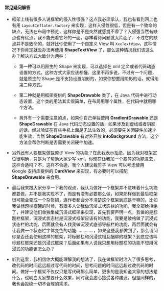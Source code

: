 #### 常见疑问解答

* 框架上线有很多人说框架的侵入性很强？这点我必须承认，我也有看到网上也有用 `LayoutInflater.Factory` 来实现，这样入侵性很低，但是有一个致命的缺点，无法在布局中预览，这样你是不是突然就感觉不香了？入侵强当然有缺点也有优点，我不能光看它坏的一面，那样看待问题就太片面了，不过它的缺点并不是致命的，就好比你使用了一个自定义 View 叫 `XxxTextView`，这种情况下你肯定就没办法再使用 **ShapeTextView** 了，那么这种情况我们该这么办？解决方式大致分为两种：

    * 第一种可以用原生的 Shape 来实现，可以选择在 xml 定义或者代码动态设置的方式，这种方式大家应该都懂，这里不再多说，不过有一个问题，就是原生的 Shape 是不支持设置阴影的，如果你想要用阴影的话，就得用第二种方式。

    * 第二种就是用框架提供的 **ShapeDrawable** 类了，在 Java 代码中进行动态设置，这个类的用法其实很简单，在布局用哪个属性，在代码中就用哪个方法。

    * 另外有一个需要注意的点，如果你自己单独使用 **GradientDrawable** 还是 **ShapeDrawable** 在 Java 代码动态设置的话，如果涉及到虚线或者阴影的话，经过验证在有些手机上面是无法生效的，必须要先关闭硬件加速才能生效，当然 **ShapeDrawable** 有对外开放 **intoBackground** 方法，这个方法会帮你判断是否需要关闭硬件加速。

* 另外还有人要框架做裁剪子 View 的功能？在此我表示拒绝，因为我对框架定位很明确，只是为了帮助大家少写 xml，你现在让我加一个裁剪的功能进去，这样合适吗？不，这样不合适，我个人建议裁剪子 View 可以考虑使用  Google 支持库提供的 **CardView** 来实现，有必要时可以搭配 **ShapeDrawable** 来食用。

* 最后我来跟大家分享一下我的观点，我认为做好一个框架并不意味着什么功能都要做，并不是我实现不了，而是有没有必要那么做，如果那样做到最后框架很可能会变成一个杂货铺，连作者都会分不清楚这个框架到底是干嘛的，比如我做[标题栏框架](https://github.com/getActivity/TitleBar)的时候，有很多人让我做沉浸式状态栏的功能，我全部给拒绝了，并建议他们单独集成沉浸式框架来实现，首先我要声明一点，我做的是标题栏框架，沉浸式状态栏是沉浸式框架应该有的功能，我要是破格做了沉浸式状态栏的功能，后面就会有人找我做沉浸式底部导航栏的功能，再后面就会有让我做一个状态栏字体变色的功能..............，如果这些我都做到了，那么请问你是否还会使用这样的框架，将标题栏和沉浸式相互捆绑的框架？到底应该叫标题栏框架还是沉浸式框架？后面如果有人说我只想用标题栏的功能不想用沉浸式的功能该怎么办？

* 听到这里，我相信你大概能理解我的想法了，我在做框架时注入了很多思考，改代码的时间远远超过写代码的时间，思考问题的时间远远超过改代码的时间。做好一个框架不仅仅只是写代码那么简单，更多的是我知道大家的想法是什么，也明白大家想要什么效果，同时我会虚心接受各种建议，但是同样的，我也会拒绝一切不合理的需求。